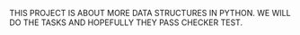 THIS PROJECT IS ABOUT MORE DATA STRUCTURES IN PYTHON. WE WILL DO THE TASKS AND HOPEFULLY THEY PASS CHECKER TEST.
